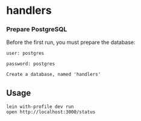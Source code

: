 # handlers

### Prepare PostgreSQL
Before the first run, you must prepare the database:

    user: postgres

    password: postgres
    
    Create a database, named 'handlers'

## Usage

    lein with-profile dev run
    open http://localhost:3000/status